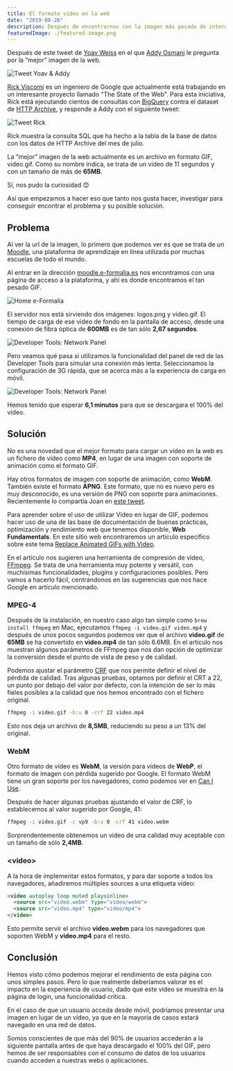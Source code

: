 ```yaml
---
title: El formato vídeo en la web
date: "2019-08-26"
description: Después de encontrarnos con la imagen más pesada de internet, no hemos resistido la tentación de analizar el caso y encontrar una solución para mejorar el rendimiento.
featuredImage: ./featured-image.png
---
```


Después de este tweet de [Yoav Weiss](https://twitter.com/yoavweiss) en el que [Addy Osmani](https://twitter.com/addyosmani) le pregunta por la “mejor” imagen de la web.

![Tweet Yoav & Addy](./thumbs/Yoav.png)

[Rick Viscomi](https://twitter.com/rick_viscomi) es un ingeniero de Google que actualmente está trabajando en un interesante proyecto llamado "The State of the Web". Para esta iniciativa, Rick está ejecutando cientos de consultas con [BigQuery](https://cloud.google.com/bigquery/) contra el dataset de [HTTP Archive](https://httparchive.org), y responde a Addy con el siguiente tweet:

![Tweet Rick](./thumbs/Rick.png)

Rick muestra la consulta SQL que ha hecho a la tabla de la base de datos con los datos de HTTP Archive del mes de julio.

La “mejor” imagen de la web actualmente es un archivo en formato GIF, video.gif. Como su nombre indica, se trata de un vídeo de 11 segundos y con un tamaño de más de **65MB**.

Sí, nos pudo la curiosidad 😊

Así que empezamos a hacer eso que tanto nos gusta hacer, investigar para conseguir encontrar el problema y su posible solución.

## Problema

Al ver la url de la imagen, lo primero que podemos ver es que se trata de un [Moodle](https://moodle.org), una plataforma de aprendizaje en línea utilizada por muchas escuelas de todo el mundo.

Al entrar en la dirección [moodle.e-formalia.es](https://moodle.e-formalia.es) nos encontramos con una página de acceso a la plataforma, y ahí es donde encontramos el tan pesado GIF.

![Home e-Formalia](./thumbs/home.png)

El servidor nos está sirviendo dos imágenes: logos.png y video.gif. El tiempo de carga de ese vídeo de fondo en la pantalla de acceso, desde una conexión de fibra óptica de **600MB** es de tan sólo **2,67 segundos**.

![Developer Tools: Network Panel](./thumbs/network-1.png)

Pero veamos qué pasa si utilizamos la funcionalidad del panel de red de las Developer Tools para simular una conexión más lenta. Seleccionamos la configuración de 3G rápida, que se acerca más a la experiencia de carga en móvil.

![Developer Tools: Network Panel](./thumbs/network-2.png)

Hemos tenido que esperar **6,1 minutos** para que se descargara el 100% del vídeo.

## Solución

No es una novedad que el mejor formato para cargar un vídeo en la web es un fichero de vídeo como **MP4**, en lugar de una imagen con soporte de animación como el formato GIF.

Hay otros formatos de imagen con soporte de animación, como **WebM**. También existe el formato **APNG**. Este formato, que no es nuevo pero es muy desconocido, es una versión de PNG con soporte para animaciones. Recientemente lo compartía Joan en [este tweet](https://twitter.com/nucliweb/status/1163537269007032320).

Para aprender sobre el uso de utilizar Vídeo en lugar de GIF, podemos hacer uso de una de las base de documentación de buenas prácticas, optimización y rendimiento web que tenemos disponible, **Web Fundamentals**. En este sitio web encontraremos un artículo específico sobre este tema [Replace Animated GIFs with Video](https://developers.google.com/web/fundamentals/performance/optimizing-content-efficiency/replace-animated-gifs-with-video/).

En el artículo nos sugieren una herramienta de compresión de vídeo, [FFmpeg](https://ffmpeg.org). Se trata de una herramienta muy potente y versátil, con muchísimas funcionalidades, plugins y configuraciones posibles. Pero vamos a hacerlo fácil, centrándonos en las sugerencias que nos hace Google en artículo mencionado.

### MPEG-4

Después de la instalación, en nuestro caso algo tan simple como `brew install ffmpeg` en Mac, ejecutamos `ffmpeg -i video.gif video.mp4` y después de unos pocos segundos podemos ver que el archivo **video.gif** de **65MB** se ha convertido en **video.mp4** de tan sólo 6.6MB. En el artículo nos muestran algunos parámetros de FFmpeg que nos dan opción de optimizar la conversión desde el punto de vista de peso y de calidad.

Podemos ajustar el parámetro [CRF](https://trac.ffmpeg.org/wiki/Encode/H.264) que nos permite definir el nivel de pérdida de calidad. Tras algunas pruebas, optamos por definir el CRT a 22, un punto por debajo del valor por defecto, con la intención de ser lo más fieles posibles a la calidad que nos hemos encontrado con el fichero original.

```sh
ffmpeg -i video.gif -b:v 0 -crf 22 video.mp4
```

Esto nos deja un archivo de **8,5MB**, reduciendo su peso a un 13% del original.

### WebM

Otro formato de vídeo es **WebM**, la versión para vídeos de **WebP**, el formato de imagen con pérdida sugerido por Google. El formato WebM tiene un gran soporte por los navegadores, como podemos ver en [Can I Use](https://caniuse.com/#search=webm).

Después de hacer algunas pruebas ajustando  el valor de CRF, lo establecemos al valor sugerido por Google, 41:

```sh
ffmpeg -i video.gif -c vp9 -b:v 0 -crf 41 video.webm
```

Sorprendentemente obtenemos un vídeo de una calidad muy aceptable con un tamaño de sólo **2,4MB**.

### &lt;video&gt;

A la hora de implementar estos formatos, y para dar soporte a todos los navegadores, añadiremos múltiples sources a una etiqueta vídeo:

```html
<video autoplay loop muted playsinline>
  <source src="video.webm" type="video/webm">
  <source src="video.mp4" type="video/mp4">
</video>
```

Esto permite servir el archivo **video.webm** para los navegadores que soporten WebM y **video.mp4** para el resto.

## Conclusión

Hemos visto cómo podemos mejorar el rendimiento de esta página con unos simples pasos. Pero lo que realmente deberíamos valorar es el impacto en la experiencia de usuario, dado que este vídeo se muestra en la página de login, una funcionalidad crítica.

En el caso de que un usuario acceda desde móvil, podríamos presentar una imagen en lugar de un vídeo, ya que en la mayoría de casos estará navegado en una red de datos.

Somos conscientes de que más del 90% de usuarios accederán a la siguiente pantalla antes de que haya descargado el 100% del GIF, pero hemos de ser responsables con el consumo de datos de los usuarios cuando acceden a nuestras webs o aplicaciones.
